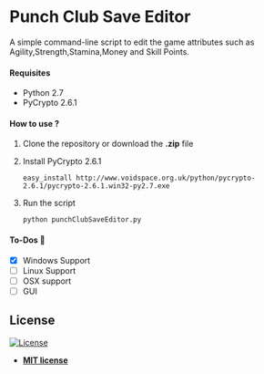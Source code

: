 # Punch Club Save Editor
A simple command-line script to edit the game attributes such as Agility,Strength,Stamina,Money and Skill Points.

#### Requisites
*    Python 2.7
*    PyCrypto 2.6.1

#### How to use ? 
1. Clone the repository or download the **.zip** file

2. Install PyCrypto 2.6.1
    ```
    easy_install http://www.voidspace.org.uk/python/pycrypto-2.6.1/pycrypto-2.6.1.win32-py2.7.exe
    ```
3. Run the script
    ```
    python punchClubSaveEditor.py
    ```

#### To-Dos 📌
- [x] Windows Support
- [ ] Linux Support
- [ ] OSX support
- [ ] GUI

## License

[![License](http://img.shields.io/:license-mit-blue.svg?style=flat-square)](http://badges.mit-license.org)

- **[MIT license](http://opensource.org/licenses/mit-license.php)**